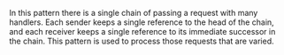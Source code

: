 ﻿In this pattern there is a single chain of passing a request with many handlers.
Each sender keeps a single reference to the head of the chain, and each receiver 
keeps a single reference to its immediate successor in the chain. 
This pattern is used to process those requests that are varied.


